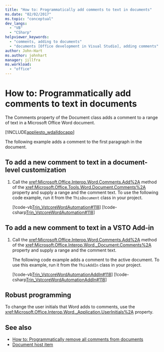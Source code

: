 ```yaml
---
title: "How to: Programmatically add comments to text in documents"
ms.date: "02/02/2017"
ms.topic: "conceptual"
dev_langs:
  - "VB"
  - "CSharp"
helpviewer_keywords:
  - "comments, adding to documents"
  - "documents [Office development in Visual Studio], adding comments"
author: John-Hart
ms.author: johnhart
manager: jillfra
ms.workload:
  - "office"
---
```

# How to: Programmatically add comments to text in documents
  The Comments property of the Document class adds a comment to a range of text in a Microsoft Office Word document.

 [!INCLUDE[appliesto_wdalldocapp](../vsto/includes/appliesto-wdalldocapp-md.md)]

 The following example adds a comment to the first paragraph in the document.

## To add a new comment to text in a document-level customization

1. Call the <xref:Microsoft.Office.Interop.Word.Comments.Add%2A> method of the <xref:Microsoft.Office.Tools.Word.Document.Comments%2A> property and supply a range and the comment text. To use the following code example, run it from the `ThisDocument` class in your project.

     [!code-vb[Trin_VstcoreWordAutomation#118](../vsto/codesnippet/VisualBasic/Trin_VstcoreWordAutomationVB/ThisDocument.vb#118)]
     [!code-csharp[Trin_VstcoreWordAutomation#118](../vsto/codesnippet/CSharp/Trin_VstcoreWordAutomationCS/ThisDocument.cs#118)]

## To add a new comment to text in a VSTO Add-in

1. Call the <xref:Microsoft.Office.Interop.Word.Comments.Add%2A> method of the <xref:Microsoft.Office.Interop.Word._Document.Comments%2A> property and supply a range and the comment text.

     The following code example adds a comment to the active document. To use this example, run it from the `ThisAddIn` class in your project.

     [!code-vb[Trin_VstcoreWordAutomationAddIn#118](../vsto/codesnippet/VisualBasic/Trin_VstcoreWordAutomationAddIn/ThisAddIn.vb#118)]
     [!code-csharp[Trin_VstcoreWordAutomationAddIn#118](../vsto/codesnippet/CSharp/Trin_VstcoreWordAutomationAddIn/ThisAddIn.cs#118)]

## Robust programming
 To change the user initials that Word adds to comments, use the <xref:Microsoft.Office.Interop.Word._Application.UserInitials%2A> property.

## See also
- [How to: Programmatically remove all comments from documents](../vsto/how-to-programmatically-remove-all-comments-from-documents.md)
- [Document host item](../vsto/document-host-item.md)
